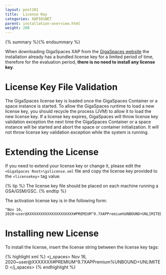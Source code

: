 ```yaml
---
layout: post101
title:  License Key
categories: XAP101NET
parent: installation-overview.html
weight: 200
---
```


{% summary %}{% endsummary %}


When downloading GigaSpaces XAP from the [GigaSpaces website](http://www.gigaspaces.com/LatestProductVersion) the installation already has a bundled license key for a limited period of time, therefore for the evaluation period, **there is no need to install any license key**.

# License Key File Validation

The GigaSpaces license key is loaded once the GigaSpaces Container or a space instance is started. To allow the GigaSpaces runtime to load a new license key, you should recycle the process (JVM) to allow it to load the new license key. If a license key expires, GigaSpaces will throw license key validation exception the next time the GigaSpaces Container or a space instance will be started and abort the space or container initialization. It will not throw license key validation exception while the system is running.

# Extending the License

If you need to extend your license key or change it, please edit the `<GigaSpaces Root>\gslicense.xml` file and copy the license key provided to the `<licensekey>` tag value.

{% tip %}
The license key file should be placed on each machine running a GSA/GSM/GSC.
{% endtip %}

The activation license key is in the following form:

    "Nov 16, 2020~user@XXXXXXXXXXXXXXXXXXXXX#PREMIUM^9.7XAPPremium%UNBOUND+UNLIMITED"

# Installing new License

To install the license, insert the license string between the license key tags:

{% highlight xml %}
<com>
  <j_spaces>
        <kernel>
          <licensekey>Nov 16, 2020~user@XXXXXXX#PREMIUM^9.7XAPPremium%UNBOUND+UNLIMITED</licensekey>
       </kernel>
  </j_spaces>
</com>
{% endhighlight %}



